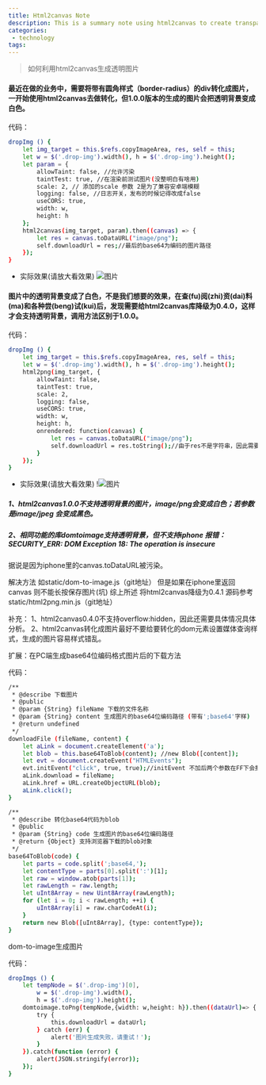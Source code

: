 ```yaml
---
title: Html2canvas Note
description: This is a summary note using html2canvas to create transparent pictures.
categories:
 - technology
tags:
---
```


> 如何利用html2canvas生成透明图片

#### 最近在做的业务中，需要将带有圆角样式（border-radius）的div转化成图片，一开始使用html2canvas去做转化，但1.0.0版本的生成的图片会把透明背景变成白色。

代码：
```sh
dropImg () {
    let img_target = this.$refs.copyImageArea, res, self = this;
    let w = $('.drop-img').width(), h = $('.drop-img').height();
    let param = {
        allowTaint: false, //允许污染
        taintTest: true, //在渲染前测试图片(没整明白有啥用)
        scale: 2, // 添加的scale 参数 2是为了兼容安卓端模糊
        logging: false, //日志开关，发布的时候记得改成false
        useCORS: true,
        width: w,
        height: h
    };
    html2canvas(img_target, param).then((canvas) => {
        let res = canvas.toDataURL("image/png");
        self.downloadUrl = res;//最后的base64为编码的图片路径
    });
}
```
* 实际效果(请放大看效果)
![图片]({{site.url}}/assets/images/note/html2canvas.png)

#### 图片中的透明背景变成了白色，不是我们想要的效果，在查(fu)阅(zhi)资(dai)料(ma)和各种尝(beng)试(kui)后，发现需要给html2canvas库降级为0.4.0，这样才会支持透明背景，调用方法区别于1.0.0。

代码：
```sh
dropImg () {
    let img_target = this.$refs.copyImageArea, res, self = this;
    let w = $('.drop-img').width(), h = $('.drop-img').height();
    html2png(img_target, {
        allowTaint: false,
        taintTest: true,
        scale: 2,
        logging: false,
        useCORS: true,
        width: w,
        height: h,
        onrendered: function(canvas) {
            let res = canvas.toDataURL("image/png");
            self.downloadUrl = res.toString();//由于res不是字符串，因此需要手动转化
        }
    });
}
```
* 实际效果(请放大看效果)
!![图片]({{site.url}}/assets/images/note/html2canvas1.png)


##### 1、html2canvas1.0.0不支持透明背景的图片，image/png会变成白色；若参数是image/jpeg 会变成黑色。
##### 2、相同功能的库domtoimage支持透明背景，但不支持iphone 报错：SECURITY_ERR: DOM Exception 18: The operation is insecure
据说是因为iphone里的canvas.toDataURL被污染。

解决方法 如static/dom-to-image.js（git地址） 但是如果在iphone里返回canvas 则不能长按保存图片(坑)
综上所述 将html2canvas降级为0.4.1 源码参考static/html2png.min.js（git地址）

补充：
1、html2canvas0.4.0不支持overflow:hidden，因此还需要具体情况具体分析。
2、html2canvas转化成图片最好不要给要转化的dom元素设置媒体查询样式，生成的图片容易样式错乱。

扩展：在PC端生成base64位编码格式图片后的下载方法

代码：
```sh
/**
 * @describe 下载图片
 * @public
 * @param {String} fileName 下载的文件名称
 * @param {String} content 生成图片的base64位编码路径 (带有';base64'字样)
 * @return undefined
 */
downloadFile (fileName, content) {
    let aLink = document.createElement('a');
    let blob = this.base64ToBlob(content); //new Blob([content]);
    let evt = document.createEvent("HTMLEvents");
    evt.initEvent("click", true, true);//initEvent 不加后两个参数在FF下会报错  事件类型，是否冒泡，是否阻止浏览器的默认行为
    aLink.download = fileName;
    aLink.href = URL.createObjectURL(blob);
    aLink.click();
}

/**
 * @describe 转化base64代码为blob
 * @public
 * @param {String} code 生成图片的base64位编码路径
 * @return {Object} 支持浏览器下载的blob对象
 */
base64ToBlob(code) {
    let parts = code.split(';base64,');
    let contentType = parts[0].split(':')[1];
    let raw = window.atob(parts[1]);
    let rawLength = raw.length;
    let uInt8Array = new Uint8Array(rawLength);
    for (let i = 0; i < rawLength; ++i) {
        uInt8Array[i] = raw.charCodeAt(i);
    }
    return new Blob([uInt8Array], {type: contentType});
}
```

dom-to-image生成图片

代码：
```sh
dropImgs () {
    let tempNode = $('.drop-img')[0],
        w = $('.drop-img').width(),
        h = $('.drop-img').height();
    domtoimage.toPng(tempNode,{width: w,height: h}).then((dataUrl)=> {
        try {
            this.downloadUrl = dataUrl;
        } catch (err) {
            alert('图片生成失败，请重试！');
        }
    }).catch(function (error) {
        alert(JSON.stringify(error));
    });
}
```